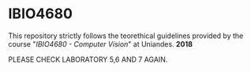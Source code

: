 # IBIO4680
This repository strictly follows the teorethical guidelines provided by the course "*IBIO4680 - Computer Vision*" at Uniandes. 
**2018**

PLEASE CHECK LABORATORY 5,6 AND 7 AGAIN.
